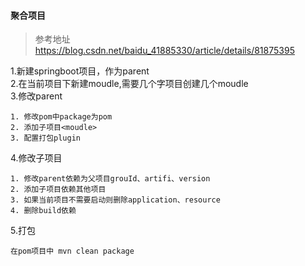 #### 聚合项目
>参考地址 https://blog.csdn.net/baidu_41885330/article/details/81875395

1.新建springboot项目，作为parent   
2.在当前项目下新建moudle,需要几个字项目创建几个moudle   
3.修改parent
```$xslt
1. 修改pom中package为pom
2. 添加子项目<moudle>
3. 配置打包plugin
```
4.修改子项目
```$xslt
1. 修改parent依赖为父项目grouId、artifi、version
2. 添加子项目依赖其他项目
3. 如果当前项目不需要启动则删除application、resource
4. 删除build依赖
```
5.打包
```$xslt
在pom项目中 mvn clean package
```

